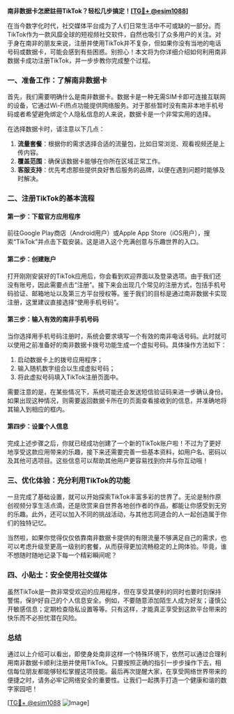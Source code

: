 **南非数据卡怎麽註冊TikTok？轻松几步搞定！[[TG💪+ @esim1088](https://t.me/s/esim1088)]**

在当今数字化时代，社交媒体平台成为了人们日常生活中不可或缺的一部分。而TikTok作为一款风靡全球的短视频社交软件，自然也吸引了众多用户的关注。对于身在南非的朋友来说，注册并使用TikTok并不复杂，但如果你没有当地的电话号码或数据卡，可能会感到有些困惑。别担心！本文将为你详细介绍如何利用南非数据卡成功注册TikTok，并一步步教你完成整个过程。

### 一、准备工作：了解南非数据卡

首先，我们需要明确什么是南非数据卡。数据卡是一种无需SIM卡即可连接互联网的设备，它通过Wi-Fi热点功能提供网络服务。对于那些暂时没有南非本地手机号码或者希望避免绑定个人隐私信息的人来说，数据卡是一个非常实用的选择。

在选择数据卡时，请注意以下几点：
1. **流量套餐**：根据你的需求选择合适的流量包，比如日常浏览、观看视频还是上传内容。
2. **覆盖范围**：确保该数据卡能够在你所在区域正常工作。
3. **客服支持**：优先考虑那些提供良好售后服务的品牌，以便在遇到问题时能够及时解决。

### 二、注册TikTok的基本流程

#### 第一步：下载官方应用程序
前往Google Play商店（Android用户）或Apple App Store（iOS用户），搜索“TikTok”并点击下载安装。这是进入这个充满创意与乐趣世界的入口。

#### 第二步：创建账户
打开刚刚安装好的TikTok应用后，你会看到欢迎界面以及登录选项。由于我们还没有账号，因此需要点击“注册”。接下来会出现几个常见的注册方式，包括手机号码验证、邮箱地址以及第三方平台授权等。鉴于我们的目标是通过南非数据卡实现注册，这里建议直接选择“使用手机号码”。

#### 第三步：输入有效的南非手机号码
当你选择用手机号码注册时，系统会要求填写一个有效的南非电话号码。此时就可以使用之前准备好的南非数据卡拨号功能生成一个虚拟号码。具体操作方法如下：
1. 启动数据卡上的拨号应用程序；
2. 输入随机数字组合以生成虚拟号码；
3. 将此虚拟号码填入TikTok注册页面中。

需要注意的是，在某些情况下，系统可能还会发送短信验证码来进一步确认身份。如果出现这种情况，则需要返回数据卡所在的页面查看接收到的信息，并准确地将其输入到相应的框内。

#### 第四步：设置个人信息
完成上述步骤之后，你就已经成功创建了一个新的TikTok账户啦！不过为了更好地享受这款应用带来的乐趣，接下来还需要完善一些基本资料，如用户名、密码以及其他可选项目。这些信息可以帮助其他用户更容易找到你并与你互动哦！

### 三、优化体验：充分利用TikTok的功能

一旦完成了基础设置，就可以开始探索TikTok丰富多彩的世界了。无论是制作原创视频分享生活点滴，还是欣赏来自世界各地创作者的作品，都能让你感受到无穷的乐趣。此外，还可以加入不同的挑战活动，与其他志同道合的人一起创造属于你们的独特记忆。

当然啦，如果你觉得仅仅依靠南非数据卡提供的有限流量不够满足自己的需求，也可以考虑升级至更高一级别的套餐，从而获得更加流畅稳定的上网体验。毕竟，谁不想随时随地记录下每一个精彩瞬间呢？

### 四、小贴士：安全使用社交媒体

虽然TikTok是一款非常受欢迎的应用程序，但在享受其便利的同时也要时刻保持警惕，保护好自己的个人信息安全。例如，不要随意添加陌生人成为好友；谨慎公开敏感信息；定期检查隐私设置等等。只有这样，才能真正享受到这款平台带来的快乐而不必担忧潜在风险。

### 总结

通过以上介绍可以看出，即使身处南非这样一个特殊环境下，依然可以通过合理利用南非数据卡顺利注册并使用TikTok。只要按照正确的指引一步步操作下去，相信每位朋友都能够轻松掌握这项技能。最后再次提醒大家，在享受网络世界带来的便捷之时，请务必牢记网络安全的重要性。让我们一起携手打造一个健康和谐的数字家园吧！

[[TG💪+ @esim1088](https://t.me/s/esim1088) ![Image](https://i.postimg.cc/4NQfJmqS/Snipaste-2025-05-13-00-14-12.png)]